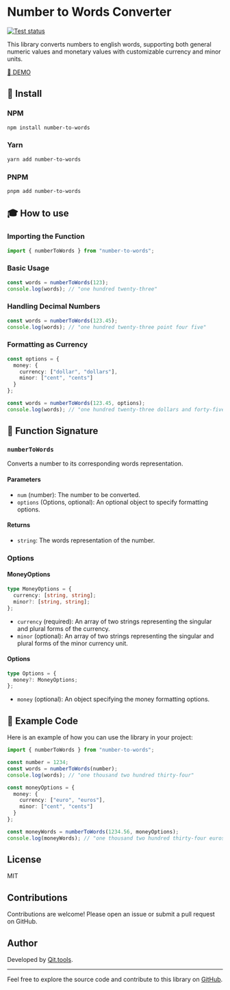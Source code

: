 # Number to Words Converter

[![Test status](https://github.com/Qit-tools/number-to-words/workflows/Node.js%20CI/badge.svg)](https://github.com/Qit-tools/number-to-words/actions/workflows/node.js.yml)

This library converts numbers to english words, supporting both general numeric values and monetary values with customizable currency and minor units.

[👀 DEMO](https://qit.tools/converters/number/to-words/)

## 🎉 Install

### NPM

```bash
npm install number-to-words
```

### Yarn

```bash
yarn add number-to-words
```

### PNPM

```bash
pnpm add number-to-words
```

## 🎓 How to use

### Importing the Function

```ts
import { numberToWords } from "number-to-words";
```

### Basic Usage

```ts
const words = numberToWords(123); 
console.log(words); // "one hundred twenty-three"
```

### Handling Decimal Numbers

```ts
const words = numberToWords(123.45); 
console.log(words); // "one hundred twenty-three point four five"
```

### Formatting as Currency

```ts
const options = {
  money: {
    currency: ["dollar", "dollars"],
    minor: ["cent", "cents"]
  }
};

const words = numberToWords(123.45, options); 
console.log(words); // "one hundred twenty-three dollars and forty-five cents"
```

## 📝 Function Signature

### `numberToWords`

Converts a number to its corresponding words representation.

#### Parameters

- `num` (number): The number to be converted.
- `options` (Options, optional): An optional object to specify formatting options.

#### Returns

- `string`: The words representation of the number.

### Options

#### MoneyOptions

```ts
type MoneyOptions = {
  currency: [string, string];
  minor?: [string, string];
};
```

- `currency` (required): An array of two strings representing the singular and plural forms of the currency.
- `minor` (optional): An array of two strings representing the singular and plural forms of the minor currency unit.

#### Options

```ts
type Options = {
  money?: MoneyOptions;
};
```

- `money` (optional): An object specifying the money formatting options.

## 📄 Example Code

Here is an example of how you can use the library in your project:

```ts
import { numberToWords } from "number-to-words";

const number = 1234;
const words = numberToWords(number);
console.log(words); // "one thousand two hundred thirty-four"

const moneyOptions = {
  money: {
    currency: ["euro", "euros"],
    minor: ["cent", "cents"]
  }
};

const moneyWords = numberToWords(1234.56, moneyOptions);
console.log(moneyWords); // "one thousand two hundred thirty-four euros and fifty-six cents"
```

## License

MIT

## Contributions

Contributions are welcome! Please open an issue or submit a pull request on GitHub.

## Author

Developed by [Qit.tools](https://github.com/Qit-tools).

---

Feel free to explore the source code and contribute to this library on [GitHub](https://github.com/Qit-tools/number-to-words).